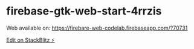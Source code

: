 # firebase-gtk-web-start-4rrzis

Web available on: https://firebare-web-codelab.firebaseapp.com/?70731

[Edit on StackBlitz ⚡️](https://stackblitz.com/edit/firebase-gtk-web-start-4rrzis)
